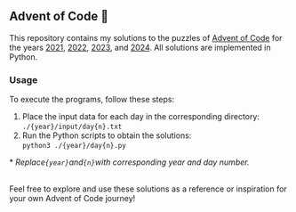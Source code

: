 ## Advent of Code 🎄

This repository contains my solutions to the puzzles of [Advent of Code](https://adventofcode.com) for the
years [2021](https://adventofcode.com/2021), [2022](https://adventofcode.com/2022), [2023](https://adventofcode.com/2023),
and [2024](https://adventofcode.com/2024). All solutions are implemented
in Python.

### Usage

To execute the programs, follow these steps:

1. Place the input data for each day in the corresponding directory:
   <br>`./{year}/input/day{n}.txt`
2. Run the Python scripts to obtain the solutions:
   <br>`python3 ./{year}/day{n}.py`

\* *Replace`{year}`and`{n}`with corresponding year and day number.*

<br>Feel free to explore and use these solutions as a reference or inspiration for your own Advent of Code journey!